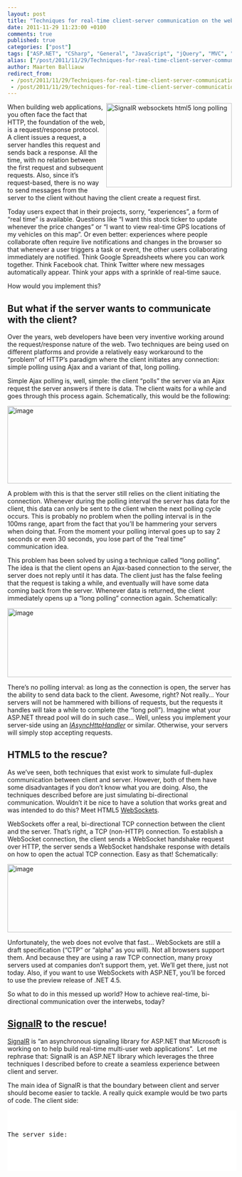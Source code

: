 ```yaml
---
layout: post
title: "Techniques for real-time client-server communication on the web (SignalR to the rescue)"
date: 2011-11-29 11:23:00 +0100
comments: true
published: true
categories: ["post"]
tags: ["ASP.NET", "CSharp", "General", "JavaScript", "jQuery", "MVC", "Scalability", "Software"]
alias: ["/post/2011/11/29/Techniques-for-real-time-client-server-communication.aspx", "/post/2011/11/29/techniques-for-real-time-client-server-communication.aspx"]
author: Maarten Balliauw
redirect_from:
 - /post/2011/11/29/Techniques-for-real-time-client-server-communication.aspx.html
 - /post/2011/11/29/techniques-for-real-time-client-server-communication.aspx.html
---
```

<p><img style="background-image: none; padding-left: 0px; padding-right: 0px; display: inline; float: right; padding-top: 0px; border: 0px;" title="SignalR websockets html5 long polling" src="/images/image_153.png" border="0" alt="SignalR websockets html5 long polling" width="282" height="189" align="right" />When building web applications, you often face the fact that HTTP, the foundation of the web, is a request/response protocol. A client issues a request, a server handles this request and sends back a response. All the time, with no relation between the first request and subsequent requests. Also, since it&rsquo;s request-based, there is no way to send messages from the server to the client without having the client create a request first.</p>
<p>Today users expect that in their projects, sorry, &ldquo;experiences&rdquo;, a form of &ldquo;real time&rdquo; is available. Questions like &ldquo;I want this stock ticker to update whenever the price changes&rdquo; or &ldquo;I want to view real-time GPS locations of my vehicles on this map&rdquo;. Or even better: experiences where people collaborate often require live notifications and changes in the browser so that whenever a user triggers a task or event, the other users collaborating immediately are notified. Think Google Spreadsheets where you can work together. Think Facebook chat. Think Twitter where new messages automatically appear. Think your apps with a sprinkle of real-time sauce.</p>
<p>How would you implement this?</p>
<h2>But what if the server wants to communicate with the client?</h2>
<p>Over the years, web developers have been very inventive working around the request/response nature of the web. Two techniques are being used on different platforms and provide a relatively easy workaround to the &ldquo;problem&rdquo; of HTTP&rsquo;s paradigm where the client initiates any connection: simple polling using Ajax and a variant of that, long polling.</p>
<p>Simple Ajax polling is, well, simple: the client &ldquo;polls&rdquo; the server via an Ajax request the server answers if there is data. The client waits for a while and goes through this process again. Schematically, this would be the following:</p>
<p><a href="/images/image_154.png"><img style="background-image: none; margin: 5px auto; padding-left: 0px; padding-right: 0px; display: block; float: none; padding-top: 0px; border: 0px;" title="image" src="/images/image_thumb_121.png" border="0" alt="image" width="644" height="174" /></a></p>
<p>A problem with this is that the server still relies on the client initiating the connection. Whenever during the polling interval the server has data for the client, this data can only be sent to the client when the next polling cycle occurs. This is probably no problem when the polling interval is in the 100ms range, apart from the fact that you&rsquo;ll be hammering your servers when doing that. From the moment your polling interval goes up to say 2 seconds or even 30 seconds, you lose part of the &ldquo;real time&rdquo; communication idea.</p>
<p>This problem has been solved by using a technique called &ldquo;long polling&rdquo;. The idea is that the client opens an Ajax-based connection to the server, the server does not reply until it has data. The client just has the false feeling that the request is taking a while, and eventually will have some data coming back from the server. Whenever data is returned, the client immediately opens up a &ldquo;long polling&rdquo; connection again. Schematically:</p>
<p><a href="/images/image_155.png"><img style="background-image: none; margin: 5px auto; padding-left: 0px; padding-right: 0px; display: block; float: none; padding-top: 0px; border: 0px;" title="image" src="/images/image_thumb_122.png" border="0" alt="image" width="644" height="155" /></a></p>
<p>There&rsquo;s no polling interval: as long as the connection is open, the server has the ability to send data back to the client. Awesome, right? Not really&hellip; Your servers will not be hammered with billions of requests, but the requests it handles will take a while to complete (the &ldquo;long poll&rdquo;). Imagine what your ASP.NET thread pool will do in such case&hellip; Well, unless you implement your server-side using an <a href="http://msdn.microsoft.com/en-us/library/ms227433.aspx" target="_blank"><em>IAsyncHttpHandler</em></a> or similar. Otherwise, your servers will simply stop accepting requests.</p>
<h2>HTML5 to the rescue?</h2>
<p>As we&rsquo;ve seen, both techniques that exist work to simulate full-duplex communication between client and server. However, both of them have some disadvantages if you don&rsquo;t know what you are doing. Also, the techniques described before are just simulating bi-directional communication. Wouldn&rsquo;t it be nice to have a solution that works great and was intended to do this? Meet HTML5 <a href="http://en.wikipedia.org/wiki/Web_Sockets" target="_blank">WebSockets</a>.</p>
<p>WebSockets offer a real, bi-directional TCP connection between the client and the server. That&rsquo;s right, a TCP (non-HTTP) connection. To establish a WebSocket connection, the client sends a WebSocket handshake request over HTTP, the server sends a WebSocket handshake response with details on how to open the actual TCP connection. Easy as that! Schematically:</p>
<p><a href="/images/image_156.png"><img style="background-image: none; margin: 5px auto; padding-left: 0px; padding-right: 0px; display: block; float: none; padding-top: 0px; border: 0px;" title="image" src="/images/image_thumb_123.png" border="0" alt="image" width="644" height="153" /></a></p>
<p>Unfortunately, the web does not evolve that fast&hellip; WebSockets are still a draft specification (&ldquo;CTP&rdquo; or &ldquo;alpha&rdquo; as you will). Not all browsers support them. And because they are using a raw TCP connection, many proxy servers used at companies don&rsquo;t support them, yet. We&rsquo;ll get there, just not today. Also, if you want to use WebSockets with ASP.NET, you&rsquo;ll be forced to use the preview release of .NET 4.5.</p>
<p>So what to do in this messed up world? How to achieve real-time, bi-directional communication over the interwebs, today?</p>
<h2><a href="https://github.com/SignalR/SignalR"><strong>SignalR</strong></a> to the rescue!</h2>
<p><a href="https://github.com/SignalR/SignalR">SignalR</a> is &ldquo;an asynchronous signaling library for ASP.NET that Microsoft is working on to help build real-time multi-user web applications&rdquo;.&nbsp; Let me rephrase that: SignalR is an ASP.NET library which leverages the three techniques I described before to create a seamless experience between client and server.</p>
<p>The main idea of SignalR is that the boundary between client and server should become easier to tackle. A really quick example would be two parts of code. The client side:</p>
<div id="scid:9D7513F9-C04C-4721-824A-2B34F0212519:128fc042-56cb-4cd7-b8f0-210d235368a8" class="wlWriterEditableSmartContent" style="margin: 0px; display: inline; float: none; padding: 0px;">
<pre style="width: 514px; height: 136px; background-color: white; overflow: auto;"><div><!--

Code highlighting produced by Actipro CodeHighlighter (freeware)
http://www.CodeHighlighter.com/

--><span style="color: #008080;">1</span> <span style="color: #0000ff;">var</span><span style="color: #000000;"> helloConnection </span><span style="color: #000000;">=</span><span style="color: #000000;"> $.connection.hello;
</span><span style="color: #008080;">2</span> <span style="color: #000000;">
</span><span style="color: #008080;">3</span> <span style="color: #000000;">helloConnection.sayHelloToMe </span><span style="color: #000000;">=</span><span style="color: #000000;"> </span><span style="color: #0000ff;">function</span><span style="color: #000000;"> (message) {
</span><span style="color: #008080;">4</span> <span style="color: #000000;">    alert(message);
</span><span style="color: #008080;">5</span> <span style="color: #000000;">};
</span><span style="color: #008080;">6</span> <span style="color: #000000;">
</span><span style="color: #008080;">7</span> <span style="color: #000000;">$.connection.hub.start(</span><span style="color: #0000ff;">function</span><span style="color: #000000;">() {
</span><span style="color: #008080;">8</span> <span style="color: #000000;">    helloConnection.sayHelloToAll(</span><span style="color: #000000;">"</span><span style="color: #000000;">Hello all!</span><span style="color: #000000;">"</span><span style="color: #000000;">);
</span><span style="color: #008080;">9</span> <span style="color: #000000;">});</span></div></pre>
<!-- Code inserted with Steve Dunn's Windows Live Writer Code Formatter Plugin.  http://dunnhq.com --></div>
<p>The server side:</p>
<div id="scid:9D7513F9-C04C-4721-824A-2B34F0212519:a36ec481-403f-4901-ac48-2a042ff3de87" class="wlWriterEditableSmartContent" style="margin: 0px; display: inline; float: none; padding: 0px;">
<pre style="width: 514px; height: 87px; background-color: white; overflow: auto;"><div><!--

Code highlighting produced by Actipro CodeHighlighter (freeware)
http://www.CodeHighlighter.com/

--><span style="color: #008080;">1</span> <span style="color: #0000ff;">public</span><span style="color: #000000;"> </span><span style="color: #0000ff;">class</span><span style="color: #000000;"> Hello : Hub {
</span><span style="color: #008080;">2</span> <span style="color: #000000;">    </span><span style="color: #0000ff;">public</span><span style="color: #000000;"> </span><span style="color: #0000ff;">void</span><span style="color: #000000;"> SayHelloToAll(</span><span style="color: #0000ff;">string</span><span style="color: #000000;"> message) {
</span><span style="color: #008080;">3</span> <span style="color: #000000;">        Clients.sayHelloToMe(message);
</span><span style="color: #008080;">4</span> <span style="color: #000000;">    }
</span><span style="color: #008080;">5</span> <span style="color: #000000;">} </span></div></pre>
<!-- Code inserted with Steve Dunn's Windows Live Writer Code Formatter Plugin.  http://dunnhq.com --></div>
<p>Are you already seeing the link? The JavaScript client calls the C# method &ldquo;SayHelloToAll&rdquo; as if it were a JavaScript function. The C# side calls <em>all</em> of its clients (meaning the 200.000 browser windows connecting to this service :-)) JavaScript method &ldquo;sayHelloToMe&rdquo; as if it were a C# method.</p>
<p>If I add that not only JavaScript clients are supported but also Windows Phone, Silverlight and plain .NET, does this sound of interest? If I add that SignalR can use any of the three techniques described earlier in this post based on what the client and the server support, without you even having to care&hellip; does this sound of interest? If the answer is yes, stay tuned for some follow up posts&hellip;</p>
{% include imported_disclaimer.html %}
